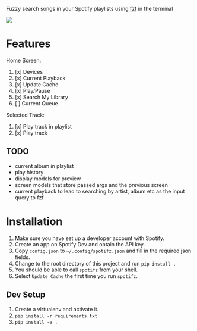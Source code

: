 Fuzzy search songs in your Spotify playlists using
[fzf](https://github.com/junegunn/fzf) in the terminal

[![](/assets/search_demo.gif)](https://junkmechanic.github.io/searching-in-spotify-playlists-with-fzf/)

# Features

Home Screen:

1. [x] Devices
2. [x] Current Playback
3. [x] Update Cache
4. [x] Play/Pause
5. [x] Search My Library
6. [ ] Current Queue

Selected Track:

1. [x] Play track in playlist
2. [x] Play track

## TODO

- current album in playlist
- play history
- display models for preview
- screen models that store passed args and the previous screen
- current playback to lead to searching by artist, album etc as the input query
  to fzf

# Installation

1. Make sure you have set up a developer account with Spotify.
2. Create an app on Spotify Dev and obtain the API key.
3. Copy `config.json` to `~/.config/spotifz.json` and fill in the required json
   fields.
4. Change to the root directory of this project and run `pip install .`
5. You should be able to call `spotifz` from your shell.
6. Select `Update Cache` the first time you run `spotifz`.

## Dev Setup

1. Create a virtualenv and activate it.
2. `pip install -r requirements.txt`
3. `pip install -e .`
